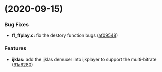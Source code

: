 #  (2020-09-15)


### Bug Fixes

* **ff_ffplay.c:** fix the destory function bugs ([af09548](https://github.com/bupt-steven/ijkplayer/commit/af09548b9e3e3ad67ae69ee8fecf6bece7452961))


### Features

* **ijklas:** add the ijklas demuxer into ijkplayer to support the multi-bitrate ([91a6280](https://github.com/bupt-steven/ijkplayer/commit/91a62800e39f0847a837006597da964acf47c999))

